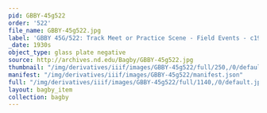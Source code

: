 ```yaml
---
pid: GBBY-45g522
order: '522'
file_name: GBBY-45g522.jpg
label: 'GBBY 45G/522: Track Meet or Practice Scene - Field Events - c1930s'
_date: 1930s
object_type: glass plate negative
source: http://archives.nd.edu/Bagby/GBBY-45g522.jpg
thumbnail: "/img/derivatives/iiif/images/GBBY-45g522/full/250,/0/default.jpg"
manifest: "/img/derivatives/iiif/images/GBBY-45g522/manifest.json"
full: "/img/derivatives/iiif/images/GBBY-45g522/full/1140,/0/default.jpg"
layout: bagby_item
collection: bagby
---
```


